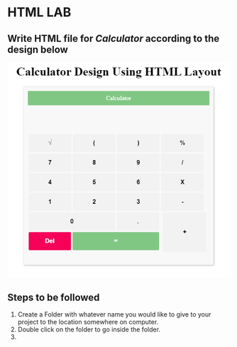 # HTML LAB

## Write HTML file for *Calculator* according to the design below

![Mockup Design for Calculator]('./../../../images/calculator%20mockup.png)

## Steps to be followed

1. Create a Folder with whatever name you would like to give to your project to the location somewhere on computer.
2. Double click on the folder to go inside the folder.
3. 